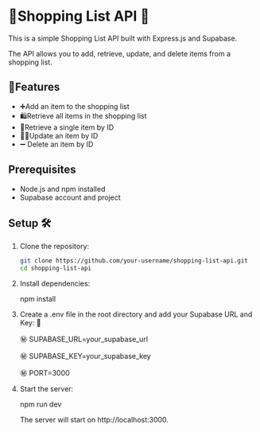 # 🛒Shopping List API 📃

This is a simple Shopping List API built with Express.js and Supabase. 

The API allows you to add, retrieve, update, and delete items from a shopping list.

## 🚀Features

- ➕Add an item to the shopping list
- 🛍️Retrieve all items in the shopping list
- 🍰Retrieve a single item by ID
- 🍫🍬Update an item by ID
- ➖ Delete an item by ID

## Prerequisites

- Node.js and npm installed
- Supabase account and project

## Setup 🛠️

1. Clone the repository:

   ```sh
   git clone https://github.com/your-username/shopping-list-api.git
   cd shopping-list-api


2. Install dependencies:

   npm install


3. Create a .env file in the root directory and add your Supabase URL and Key: 🤫

      ㊙️ SUPABASE_URL=your_supabase_url
   
      ㊙️ SUPABASE_KEY=your_supabase_key

      ㊙️ PORT=3000


5. Start the server:

      npm run dev

   The server will start on http://localhost:3000.
